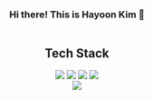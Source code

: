 <div class="container" style="display: flex; flex-direction: column; justify-content: center; align-items: center;">

### Hi there! This is Hayoon Kim 👋

## Tech Stack
<div class = "badge_icons" style="diplay: flex">
  <img src="https://img.shields.io/badge/HTML5-E34F26?style=flat&logo=HTML5&logoColor=white" />
  <img src="https://img.shields.io/badge/CSS3-1572B6?style=flat&logo=CSS5&logoColor=white" />
  <img src="https://img.shields.io/badge/JavaScript-F7DF1E?style=flat&logo=JavaScript&logoColor=white" />
  <img src="https://img.shields.io/badge/Vue.js-4FC08D?style=flat&logo=Vue.js&logoColor=white" />
</div>

<div class="stack_widget">
  <img src="https://github-readme-stats.vercel.app/api/top-langs/?username=hayoon-kim&layout=compact"><br>
</div>
</div>
